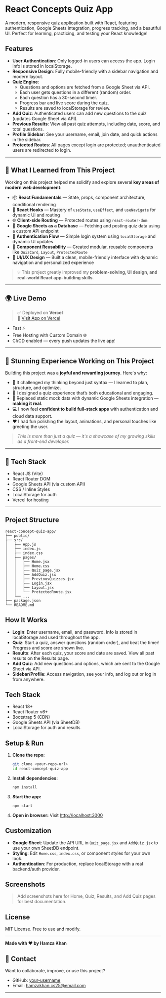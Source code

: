 
# React Concepts Quiz App

A modern, responsive quiz application built with React, featuring authentication, Google Sheets integration, progress tracking, and a beautiful UI. Perfect for learning, practicing, and testing your React knowledge!

## Features

- **User Authentication**: Only logged-in users can access the app. Login info is stored in localStorage.
- **Responsive Design**: Fully mobile-friendly with a sidebar navigation and modern layout.
- **Quiz Engine**:
  - Questions and options are fetched from a Google Sheet via API.
  - Each user gets questions in a different (random) order.
  - Each question has a 30-second timer.
  - Progress bar and live score during the quiz.
  - Results are saved to localStorage for review.
- **Add Quiz**: Authenticated users can add new questions to the quiz (updates Google Sheet via API).
- **Previous Results**: View all past quiz attempts, including date, score, and total questions.
- **Profile Sidebar**: See your username, email, join date, and quick actions in the sidebar.
- **Protected Routes**: All pages except login are protected; unauthenticated users are redirected to login.


---

## 🌱 What I Learned from This Project

Working on this project helped me solidify and explore several **key areas of modern web development**:

- 📦 **React Fundamentals** — State, props, component architecture, conditional rendering
- 🧠 **React Hooks** — Mastery of `useState`, `useEffect`, and `useNavigate` for dynamic UI and routing
- 🌐 **Client-side Routing** — Protected routes using `react-router-dom`
- 🧾 **Google Sheets as a Database** — Fetching and posting quiz data using a custom API endpoint
- 🔐 **Authentication Flow** — Simple login system using `localStorage` and dynamic UI updates
- 🧰 **Component Reusability** — Created modular, reusable components like `QuizCard`, `Layout`, `ProtectedRoute`
- 🎨 **UI/UX Design** — Built a clean, mobile-friendly interface with dynamic navigation and personalized experience

> 💡 This project greatly improved my **problem-solving, UI design, and real-world React app-building skills**.

---

## 🌍 Live Demo

> ✅ Deployed on **Vercel**  
> 🔗 [Visit App on Vercel](https://react-concepts-quiz-app.vercel.app/)

- Fast ⚡️
- Free Hosting with Custom Domain 🌐
- CI/CD enabled — every push updates the live app!

---

## 💫 Stunning Experience Working on This Project

Building this project was a **joyful and rewarding journey**. Here's why:

- 🚀 It challenged my thinking beyond just syntax — I learned to plan, structure, and optimize.
- 🎯 I designed a quiz experience that’s both educational and engaging.
- 🔄 Replaced static mock data with dynamic Google Sheets integration — **making it real**.
- 💻 I now feel **confident to build full-stack apps** with authentication and cloud data support.
- ❤️ I had fun polishing the layout, animations, and personal touches like greeting the user.

> _This is more than just a quiz — it's a showcase of my growing skills as a front-end developer._

---

## 📌 Tech Stack

- React JS (Vite)
- React Router DOM
- Google Sheets API (via custom API)
- CSS / Inline Styles
- LocalStorage for auth
- Vercel for hosting

---

## Project Structure

```
react-concept-quiz-app/
├── public/
├── src/
│   ├── App.js
│   ├── index.js
│   ├── index.css
│   ├── pages/
│   │   ├── Home.jsx
│   │   ├── Home.css
│   │   ├── Quiz_page.jsx
│   │   ├── AddQuiz.jsx
│   │   ├── PreviousQuizzes.jsx
│   │   ├── Login.jsx
│   │   ├── Layout.jsx
│   │   └── ProtectedRoute.jsx
│   └── ...
├── package.json
└── README.md
```

## How It Works

- **Login**: Enter username, email, and password. Info is stored in localStorage and used throughout the app.
- **Quiz**: Start a quiz, answer questions (random order), and beat the timer! Progress and score are shown live.
- **Results**: After each quiz, your score and date are saved. View all past results on the Results page.
- **Add Quiz**: Add new questions and options, which are sent to the Google Sheet via API.
- **Sidebar/Profile**: Access navigation, see your info, and log out or log in from anywhere.

## Tech Stack
- React 18+
- React Router v6+
- Bootstrap 5 (CDN)
- Google Sheets API (via SheetDB)
- LocalStorage for auth and results

## Setup & Run

1. **Clone the repo:**
   ```bash
   git clone <your-repo-url>
   cd react-concept-quiz-app
   ```
2. **Install dependencies:**
   ```bash
   npm install
   ```
3. **Start the app:**
   ```bash
   npm start
   ```
4. **Open in browser:**
   Visit [http://localhost:3000](http://localhost:3000)

## Customization
- **Google Sheet**: Update the API URL in `Quiz_page.jsx` and `AddQuiz.jsx` to use your own SheetDB endpoint.
- **Styling**: Edit `Home.css`, `index.css`, or component styles for your own look.
- **Authentication**: For production, replace localStorage with a real backend/auth provider.

## Screenshots

> Add screenshots here for Home, Quiz, Results, and Add Quiz pages for best documentation.

## License

MIT License. Free to use and modify.

---

**Made with ❤️ by Hamza Khan**

## 📩 Contact

Want to collaborate, improve, or use this project?

- GitHub: [your-username](https://github.com/hamzakhan-std25)
- Email: hamzakhan.cs25@email.com

---
